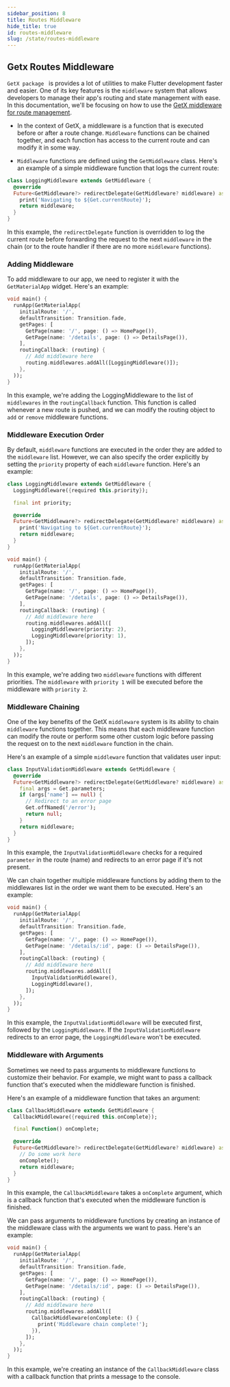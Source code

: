 ```yaml
---
sidebar_position: 8
title: Routes Middleware
hide_title: true
id: routes-middleware
slug: /state/routes-middleware
---
```

## Getx Routes Middleware 

`GetX package ` is provides a lot of utilities to make Flutter development faster and easier. One of its key features is the `middleware` system that allows developers to manage their app's routing and state management with ease. In this documentation, we'll be focusing on how to use the <u>GetX middleware for route management</u>.

- In the context of GetX, a middleware is a function that is executed before or after a route change. `Middleware` functions can be chained together, and each function has access to the current route and can modify it in some way.

- `Middleware` functions are defined using the `GetMiddleware` class. Here's an example of a simple middleware function that logs the current route:

```dart
class LoggingMiddleware extends GetMiddleware {
  @override
  Future<GetMiddleware?> redirectDelegate(GetMiddleware? middleware) async {
    print('Navigating to ${Get.currentRoute}');
    return middleware;
  }
}
```
In this example, the `redirectDelegate` function is overridden to log the current route before forwarding the request to the next `middleware` in the chain (or to the route handler if there are no more `middleware` functions).

### Adding Middleware
To add middleware to our app, we need to register it with the `GetMaterialApp` widget. Here's an example:

```dart 
void main() {
  runApp(GetMaterialApp(
    initialRoute: '/',
    defaultTransition: Transition.fade,
    getPages: [
      GetPage(name: '/', page: () => HomePage()),
      GetPage(name: '/details', page: () => DetailsPage()),
    ],
    routingCallback: (routing) {
      // Add middleware here
      routing.middlewares.addAll([LoggingMiddleware()]);
    },
  ));
}
```
In this example, we're adding the LoggingMiddleware to the list of `middlewares` in the `routingCallback` function. This function is called whenever a new route is pushed, and we can modify the routing object to `add` or `remove` middleware functions.

### Middleware Execution Order
By default, `middleware` functions are executed in the order they are added to the `middleware` list. However, we can also specify the order explicitly by setting the `priority` property of each `middleware` function. Here's an example:

```dart
class LoggingMiddleware extends GetMiddleware {
  LoggingMiddleware({required this.priority});

  final int priority;

  @override
  Future<GetMiddleware?> redirectDelegate(GetMiddleware? middleware) async {
    print('Navigating to ${Get.currentRoute}');
    return middleware;
  }
}

void main() {
  runApp(GetMaterialApp(
    initialRoute: '/',
    defaultTransition: Transition.fade,
    getPages: [
      GetPage(name: '/', page: () => HomePage()),
      GetPage(name: '/details', page: () => DetailsPage()),
    ],
    routingCallback: (routing) {
      // Add middleware here
      routing.middlewares.addAll([
        LoggingMiddleware(priority: 2),
        LoggingMiddleware(priority: 1),
      ]);
    },
  ));
}
```

In this example, we're adding two `middleware` functions with different priorities. The `middleware` with `priority 1` will be executed before the middleware with `priority 2`.

### Middleware Chaining
One of the key benefits of the GetX `middleware` system is its ability to chain `middleware` functions together. This means that each middleware function can modify the route or perform some other custom logic before passing the request on to the next `middleware` function in the chain.

Here's an example of a simple `middleware` function that validates user input:

```dart
class InputValidationMiddleware extends GetMiddleware {
  @override
  Future<GetMiddleware?> redirectDelegate(GetMiddleware? middleware) async {
    final args = Get.parameters;
    if (args['name'] == null) {
      // Redirect to an error page
      Get.offNamed('/error');
      return null;
    }
    return middleware;
  }
}
```

In this example, the `InputValidationMiddleware` checks for a required `parameter` in the route (name) and redirects to an error page if it's not present.

We can chain together multiple middleware functions by adding them to the middlewares list in the order we want them to be executed. Here's an example:

```dart
void main() {
  runApp(GetMaterialApp(
    initialRoute: '/',
    defaultTransition: Transition.fade,
    getPages: [
      GetPage(name: '/', page: () => HomePage()),
      GetPage(name: '/details/:id', page: () => DetailsPage()),
    ],
    routingCallback: (routing) {
      // Add middleware here
      routing.middlewares.addAll([
        InputValidationMiddleware(),
        LoggingMiddleware(),
      ]);
    },
  ));
}
```
In this example, the `InputValidationMiddleware` will be executed first, followed by the `LoggingMiddleware`. If the `InputValidationMiddleware` redirects to an error page, the `LoggingMiddleware` won't be executed.

### Middleware with Arguments
Sometimes we need to pass arguments to middleware functions to customize their behavior. For example, we might want to pass a callback function that's executed when the middleware function is finished.

Here's an example of a middleware function that takes an argument:

```dart 
class CallbackMiddleware extends GetMiddleware {
  CallbackMiddleware({required this.onComplete});

  final Function() onComplete;

  @override
  Future<GetMiddleware?> redirectDelegate(GetMiddleware? middleware) async {
    // Do some work here
    onComplete();
    return middleware;
  }
}
```

In this example, the `CallbackMiddleware` takes a `onComplete` argument, which is a callback function that's executed when the middleware function is finished.

We can pass arguments to middleware functions by creating an instance of the middleware class with the arguments we want to pass. Here's an example:

```dart
void main() {
  runApp(GetMaterialApp(
    initialRoute: '/',
    defaultTransition: Transition.fade,
    getPages: [
      GetPage(name: '/', page: () => HomePage()),
      GetPage(name: '/details/:id', page: () => DetailsPage()),
    ],
    routingCallback: (routing) {
      // Add middleware here
      routing.middlewares.addAll([
        CallbackMiddleware(onComplete: () {
          print('Middleware chain complete!');
        }),
      ]);
    },
  ));
}
```

In this example, we're creating an instance of the `CallbackMiddleware` class with a callback function that prints a message to the console.

